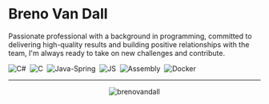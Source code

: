 # Breno Van Dall

<p>Passionate professional with a background in programming, committed to delivering high-quality results and building positive relationships with the team, I'm always ready to take on new challenges and contribute.</p>

![C#](https://img.shields.io/badge/-Dotnet-512BD4?style=for-the-badge&logoColor=fff&logo=dotnet)&nbsp;
![C](https://img.shields.io/badge/-C-A8B9CC?style=flat&logoColor=fff&logo=C)&nbsp;
![Java-Spring](https://img.shields.io/badge/-Spring-6DB33F?style=flat&logoColor=fff&logo=spring)&nbsp;
![JS](https://img.shields.io/badge/-Javascript-F7DF1E?style=flat&logoColor=fff&logo=javascript)&nbsp;
![Assembly](https://img.shields.io/badge/-Assembly-007AAC?style=flat&logoColor=fff&logo=assemblyscript)&nbsp;
![Docker](https://img.shields.io/badge/-Docker-2496ED?style=flat&logoColor=fff&logo=docker)&nbsp;

<hr>

<div align="center">
  <p><img align="center" src="https://github-readme-streak-stats.herokuapp.com/?user=brenovandall" alt="brenovandall" /></p>
</div>

